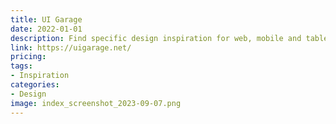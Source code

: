 ```yaml
---
title: UI Garage
date: 2022-01-01
description: Find specific design inspiration for web, mobile and tablet. Search over 6,757 patterns categorized and handpicked for you.
link: https://uigarage.net/
pricing:
tags: 
- Inspiration
categories:
- Design
image: index_screenshot_2023-09-07.png
---
```

